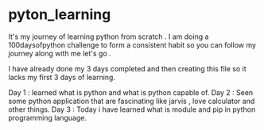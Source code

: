 # pyton_learning
It's my journey of learning python from scratch .  I am doing a 100daysofpython challenge to form a consistent habit so you can follow my journey along with me let's go .

I have already done my 3 days completed and then creating this file so it lacks my first 3 days of learning.

Day 1 : learned what is python and what is python capable of.
Day 2 : Seen some python application that are fascinating like jarvis , love calculator and other things.
Day 3 : Today i have learned what is module and pip in python programming language.

